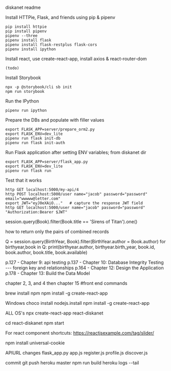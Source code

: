 diskanet readme

Install HTTPie, Flask, and friends using pip & pipenv

    pip install httpie    
    pip install pipenv
    pipenv --three
    pipenv install flask
    pipenv install flask-restplus flask-cors
    pipenv install ipython

Install react, use create-react-app, install axios & react-router-dom

    (todo)

Install Storybook

    npx -p @storybook/cli sb init
    npm run storybook
    
Run the IPython

    pipenv run ipython

Prepare the DBs and populate with filler values

    export FLASK_APP=server/prepare_orm2.py
    export FLASK_ENV=dev_lite
    pipenv run flask init-db
    pipenv run flask init-auth


Run Flask application after setting ENV variables; from diskanet dir

    export FLASK_APP=server/flask_app.py
    export FLASK_ENV=dev_lite
    pipenv run flask run

Test that it works

    http GET localhost:5000/my-api/4
    http POST localhost:5000/user name="jacob" password="password" email="wwwww@letter.com"
    export JWT="eyJ0eXAiO..."   # capture the response JWT field
    http GET localhost:5000/user name="jacob" password="password" "Authorization:Bearer $JWT"



session.query(Book).filter(Book.title == 'Sirens of Titan').one()

how to return only the pairs of combined records

Q = session.query(BirthYear, Book).filter(BirthYear.author = Book.author)
for birthyear,book in Q:
	print(birthyear.author, birthyear.birth_year, book.id, book.author, book.title,
		book.available)
		
p.127 - Chapter 9: api testing 
p.137 - Chapter 10: Database Integrity Testing --- foreign key and relationships
p.164 - Chapter 12: Design the Application
p.178 - Chapter 13: Build the Data Model

chapter 2, 3, and 4 then chapter 15
#front end commands 

brew install npm
npm install -g create-react-app

Windows
choco install nodejs.install
npm install -g create-react-app

ALL OS's
npx create-react-app react-diskanet

cd react-diskanet
npm start


For react component shortcuts: https://reactjsexample.com/tag/slider/

npm install universal-cookie

APIURL changes
flask_app.py
app.js
register.js
profile.js
discover.js

commit
git push heroku master
npm run build
heroku logs --tail
